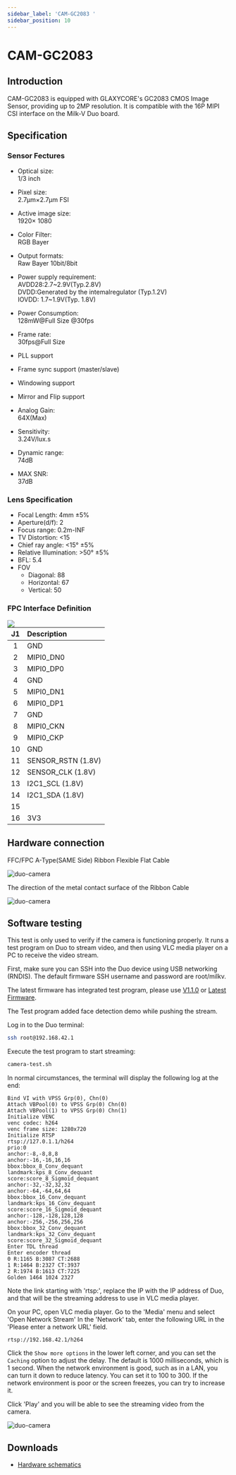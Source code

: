 ```yaml
---
sidebar_label: 'CAM-GC2083 '
sidebar_position: 10
---
```

# CAM-GC2083
## Introduction
CAM-GC2083 is equipped with GLAXYCORE's GC2083 CMOS Image Sensor, providing up to 2MP resolution. It is compatible with the 16P MIPI CSI interface on the Milk-V Duo board.

## Specification
### Sensor Fectures
- Optical size:  
    1/3 inch

- Pixel size:   
2.7μm×2.7μm FSI

- Active image size:  
1920× 1080

- Color Filter:  
RGB Bayer

- Output formats:   
Raw Bayer 10bit/8bit

- Power supply requirement:  
AVDD28:2.7~2.9V(Typ.2.8V)  
DVDD:Generated by the intemalregulator (Typ.1.2V)  
IOVDD: 1.7~1.9V(Typ. 1.8V)

- Power Consumption:  
128mW@Full Size @30fps

- Frame rate:  
30fps@Full Size

- PLL support

- Frame sync support (master/slave)

- Windowing support 

- Mirror and Flip support

- Analog Gain:  
64X(Max)

- Sensitivity:  
3.24V/lux.s

- Dynamic range:  
74dB

- MAX SNR:  
37dB

### Lens Specification

- Focal Length: 4mm ±5%
- Aperture(d/f): 2
- Focus range: 0.2m-INF
- TV Distortion: \<15
- Chief ray angle: \<15° ±5%
- Relative Illumination: \>50° ±5%
- BFL: 5.4
- FOV
    - Diagonal: 88
    - Horizontal: 67
    - Vertical: 50

### FPC Interface Definition

<Image src='/docs/duo/duo/duo-camera-csi-port.webp' maxWidth='50%' align='left' />

<div className='gpio_style'>

| J1 | Description         |
|:--:|:--------------------|
| 1  | GND                 |
| 2  | MIPI0_DN0           |
| 3  | MIPI0_DP0           |
| 4  | GND                 |
| 5  | MIPI0_DN1           |
| 6  | MIPI0_DP1           |
| 7  | GND                 |
| 8  | MIPI0_CKN           |
| 9  | MIPI0_CKP           |
| 10 | GND                 |
| 11 | SENSOR_RSTN  (1.8V) |
| 12 | SENSOR_CLK   (1.8V) |
| 13 | I2C1_SCL     (1.8V) |
| 14 | I2C1_SDA     (1.8V) |
| 15 |                     |
| 16 | 3V3                 |

</div>

## Hardware connection

FFC/FPC A-Type(SAME Side) Ribbon Flexible Flat Cable

![duo-camera](/docs/duo/duo-camera-connection_01.jpg)

The direction of the metal contact surface of the Ribbon Cable

![duo-camera](/docs/duo/duo-camera-connection_02.jpg)

## Software testing

This test is only used to verify if the camera is functioning properly. It runs a test program on Duo to stream video, and then using VLC media player on a PC to receive the video stream.

First, make sure you can SSH into the Duo device using USB networking (RNDIS). The default firmware SSH username and password are root/milkv.

The latest firmware has integrated test program, please use [V1.1.0](https://github.com/milkv-duo/duo-buildroot-sdk/releases/tag/Duo-V1.1.0) or [Latest Firmware](https://github.com/milkv-duo/duo-buildroot-sdk/releases).

The Test program added face detection demo while pushing the stream.

Log in to the Duo terminal:
```bash
ssh root@192.168.42.1
```

Execute the test program to start streaming:
```bash
camera-test.sh
```

In normal circumstances, the terminal will display the following log at the end:
``` {8}
Bind VI with VPSS Grp(0), Chn(0)
Attach VBPool(0) to VPSS Grp(0) Chn(0)
Attach VBPool(1) to VPSS Grp(0) Chn(1)
Initialize VENC
venc codec: h264
venc frame size: 1280x720
Initialize RTSP
rtsp://127.0.1.1/h264
prio:0
anchor:-8,-8,8,8
anchor:-16,-16,16,16
bbox:bbox_8_Conv_dequant
landmark:kps_8_Conv_dequant
score:score_8_Sigmoid_dequant
anchor:-32,-32,32,32
anchor:-64,-64,64,64
bbox:bbox_16_Conv_dequant
landmark:kps_16_Conv_dequant
score:score_16_Sigmoid_dequant
anchor:-128,-128,128,128
anchor:-256,-256,256,256
bbox:bbox_32_Conv_dequant
landmark:kps_32_Conv_dequant
score:score_32_Sigmoid_dequant
Enter TDL thread
Enter encoder thread
0 R:1165 B:3087 CT:2688
1 R:1464 B:2327 CT:3937
2 R:1974 B:1613 CT:7225
Golden 1464 1024 2327
```

Note the link starting with 'rtsp:', replace the IP with the IP address of Duo, and that will be the streaming address to use in VLC media player.

On your PC, open VLC media player. Go to the 'Media' menu and select 'Open Network Stream' In the 'Network' tab, enter the following URL in the 'Please enter a network URL' field.

```
rtsp://192.168.42.1/h264
```

Click the `Show more options` in the lower left corner, and you can set the `Caching` option to adjust the delay. The default is 1000 milliseconds, which is 1 second. When the network environment is good, such as in a LAN, you can turn it down to reduce latency. You can set it to 100 to 300. If the network environment is poor or the screen freezes, you can try to increase it.

Click 'Play' and you will be able to see the streaming video from the camera.

![duo-camera](/docs/duo/duo-camera-vlc-stream.jpg)

## Downloads
- [Hardware schematics](https://github.com/milkv-duo/Accessories/blob/master/CAM-GC2083/Hardware_schematics/DUO_CAM_GC2083.pdf)
